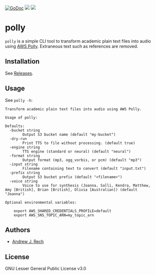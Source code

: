 [![GoDoc](https://godoc.org/github.com/andrewrech/polly?status.svg)](https://godoc.org/github.com/andrewrech/polly) [![](https://goreportcard.com/badge/github.com/andrewrech/polly)](https://goreportcard.com/report/github.com/andrewrech/polly) ![](https://img.shields.io/badge/docker-andrewrech/polly:0.0.4-blue?style=plastic&logo=docker)

# polly

`polly` is a simple CLI tool to transform academic plain text files into audio using [AWS Polly](https://aws.amazon.com/polly/). Extraneous text such as references are removed.

## Installation

See [Releases](https://github.com/andrewrech/polly/releases).

## Usage

See `polly -h`:

```
Transform academic plain text files into audio using AWS Polly.

Usage of polly:

Defaults:
  -bucket string
        Output S3 bucket name (default "my-bucket")
  -dry-run
        Print TTS to file without processing. (default true)
  -engine string
        TTS engine (standard or neural) (default "neural")
  -format string
        Output format (mp3, ogg_vorbis, or pcm) (default "mp3")
  -input string
        Filename containing text to convert (default "input.txt")
  -prefix string
        Output S3 bucket prefix (default "<filename>")
  -voice string
        Voice to use for synthesis (Joanna, Salli, Kendra, Matthew, Amy [British], Brian [British], Olivia [Australian]) (default "Joanna")

Optional environmental variables:

    export AWS_SHARED_CREDENTIALS_PROFILE=default
    export AWS_SNS_TOPIC_ARN=my_topic_arn
```

## Authors

- [Andrew J. Rech](mailto:rech@rech.io)

## License

GNU Lesser General Public License v3.0
